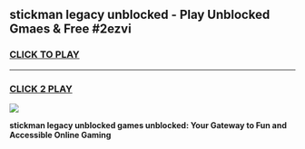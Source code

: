 
## stickman legacy unblocked - Play Unblocked Gmaes & Free #2ezvi
<h3>
<a href="https://news.freeplayer.one?title=stickman_legacy_unblocked&ref=03M">CLICK TO PLAY</a></h3>
<hr>

<h3>
<a href="https://news.freeplayer.one?title=stickman_legacy_unblocked&ref=03M">CLICK 2 PLAY</a>
  
</h3>

<a href="https://news.freeplayer.one?title=stickman_legacy_unblocked&ref=03M"><img src="https://clearcache.store/games.png"></a>


**stickman legacy unblocked games unblocked: Your Gateway to Fun and Accessible Online Gaming**
